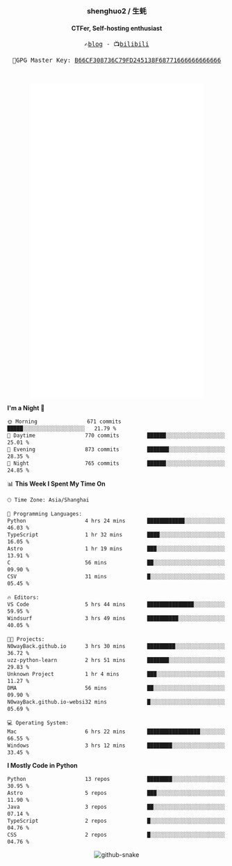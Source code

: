 <h3 align="center"> shenghuo2 / 生蚝 </h3>
<h4 align="center" >CTFer, Self-hosting enthusiast</h3>


<p align="center">
  <samp>
    ✍️<a href="https://blog.shenghuo2.top/">blog</a> -
    📺<a href="https://space.bilibili.com/85894935">bilibili</a>
  </samp>
</p>
<p align="center">
  <samp>
     🔐GPG Master Key: <a align="center" href="https://github.com/shenghuo2.gpg">B66CF308736C79FD245138F68771666666666666</a>
  </samp>
</p>
<br>
<p align="center">
  <a href="https://github.com/shenghuo2">
    <img width="400" align="top" src="https://github.com/shenghuo2/shenghuo2/blob/main/metrics.left.svg" />
  </a>
  <a href="https://github.com/shenghuo2">
    <img width="400" align="top" src="https://github.com/shenghuo2/shenghuo2/blob/main/metrics.right.svg" />
  </a>
</p>


<!--START_SECTION:waka-->
**I'm a Night 🦉** 

```text
🌞 Morning                671 commits         █████░░░░░░░░░░░░░░░░░░░░   21.79 % 
🌆 Daytime                770 commits         ██████░░░░░░░░░░░░░░░░░░░   25.01 % 
🌃 Evening                873 commits         ███████░░░░░░░░░░░░░░░░░░   28.35 % 
🌙 Night                  765 commits         ██████░░░░░░░░░░░░░░░░░░░   24.85 % 
```


📊 **This Week I Spent My Time On** 

```text
🕑︎ Time Zone: Asia/Shanghai

💬 Programming Languages: 
Python                   4 hrs 24 mins       ████████████░░░░░░░░░░░░░   46.03 % 
TypeScript               1 hr 32 mins        ████░░░░░░░░░░░░░░░░░░░░░   16.05 % 
Astro                    1 hr 19 mins        ███░░░░░░░░░░░░░░░░░░░░░░   13.91 % 
C                        56 mins             ██░░░░░░░░░░░░░░░░░░░░░░░   09.90 % 
CSV                      31 mins             █░░░░░░░░░░░░░░░░░░░░░░░░   05.45 % 

🔥 Editors: 
VS Code                  5 hrs 44 mins       ███████████████░░░░░░░░░░   59.95 % 
Windsurf                 3 hrs 49 mins       ██████████░░░░░░░░░░░░░░░   40.05 % 

🐱‍💻 Projects: 
N0wayBack.github.io      3 hrs 30 mins       █████████░░░░░░░░░░░░░░░░   36.72 % 
uzz-python-learn         2 hrs 51 mins       ███████░░░░░░░░░░░░░░░░░░   29.83 % 
Unknown Project          1 hr 4 mins         ███░░░░░░░░░░░░░░░░░░░░░░   11.27 % 
DMA                      56 mins             ██░░░░░░░░░░░░░░░░░░░░░░░   09.90 % 
N0wayBack.github.io-websi32 mins             █░░░░░░░░░░░░░░░░░░░░░░░░   05.69 % 

💻 Operating System: 
Mac                      6 hrs 22 mins       █████████████████░░░░░░░░   66.55 % 
Windows                  3 hrs 12 mins       ████████░░░░░░░░░░░░░░░░░   33.45 % 
```

**I Mostly Code in Python** 

```text
Python                   13 repos            ████████░░░░░░░░░░░░░░░░░   30.95 % 
Astro                    5 repos             ███░░░░░░░░░░░░░░░░░░░░░░   11.90 % 
Java                     3 repos             ██░░░░░░░░░░░░░░░░░░░░░░░   07.14 % 
TypeScript               2 repos             █░░░░░░░░░░░░░░░░░░░░░░░░   04.76 % 
CSS                      2 repos             █░░░░░░░░░░░░░░░░░░░░░░░░   04.76 % 
```




<!--END_SECTION:waka-->


<div align="center">
  <picture>
    <source media="(prefers-color-scheme: dark)" srcset="https://gist.githubusercontent.com/shenghuo2/bfce20b14ab0484cef03bae6e60e0b3a/raw/github-snake-dark.svg" />
    <source media="(prefers-color-scheme: light)" srcset="https://gist.githubusercontent.com/shenghuo2/bfce20b14ab0484cef03bae6e60e0b3a/raw/github-snake.svg" />
    <img alt="github-snake" src="https://gist.githubusercontent.com/shenghuo2/bfce20b14ab0484cef03bae6e60e0b3a/raw/github-snake.svg" />
  </picture>
</div>

<!--
**shenghuo2/shenghuo2** is a ✨ _special_ ✨ repository because its `README.md` (this file) appears on your GitHub profile.

Here are some ideas to get you started:

- 🔭 I’m currently working on ...
- 🌱 I’m currently learning ...
- 👯 I’m looking to collaborate on ...
- 🤔 I’m looking for help with ...
- 💬 Ask me about ...
- 📫 How to reach me: ...
- 😄 Pronouns: ...
- ⚡ Fun fact: ...
-->
